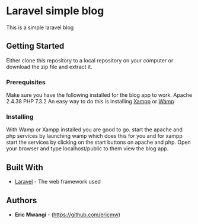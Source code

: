 # Laravel simple blog

This is a simple laravel blog 

## Getting Started

Either clone this repository to a local repository on your computer or download the zip file and extract it.

### Prerequisites

Make sure you have the following installed for the blog app to work.
    Apache 2.4.38
    PHP 7.3.2
An easy way to do this is installing <a href="https://www.apachefriends.org/download.html">Xampp</a> or <a href="http://www.wampserver.com/en/">Wamp</a>

### Installing

With Wamp or Xampp installed you are good to go. start the apache and php services by launching wamp which does this for you and for xampp start the services by clicking on the start buttons on apache and php. Open your browser and type localhost/public to them view the blog app. 

## Built With

* [Laravel](https://laravel.com/docs/5.7) - The web framework used

## Authors

* **Eric Mwangi** - (https://github.com/ericmw)


